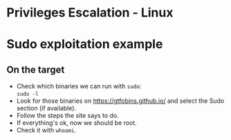 # Privileges Escalation - Linux
# Sudo exploitation example

## On the target
- Check which binaries we can run with `sudo`:<br>`sudo -l`
- Look for those binaries on https://gtfobins.github.io/ and select the Sudo section (if available).
- Follow the steps the site says to do.
- If everything's ok, now we should be root.
- Check it with `whoami`.